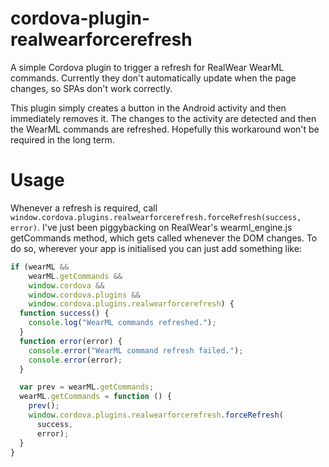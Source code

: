 # cordova-plugin-realwearforcerefresh
A simple Cordova plugin to trigger a refresh for RealWear WearML commands.
Currently they don't automatically update when the page changes, so SPAs don't work correctly.

This plugin simply creates a button in the Android activity and then immediately removes it. The changes to the activity are detected and then the WearML commands are refreshed.
Hopefully this workaround won't be required in the long term.

# Usage
Whenever a refresh is required, call `window.cordova.plugins.realwearforcerefresh.forceRefresh(success, error)`.
I've just been piggybacking on RealWear's wearml_engine.js getCommands method, which gets called whenever the DOM changes.
To do so, wherever your app is initialised you can just add something like:
```javascript
if (wearML &&
    wearML.getCommands &&
    window.cordova &&
    window.cordova.plugins &&
    window.cordova.plugins.realwearforcerefresh) {
  function success() {
    console.log("WearML commands refreshed.");
  }
  function error(error) {
    console.error("WearML command refresh failed.");
    console.error(error);
  }

  var prev = wearML.getCommands;
  wearML.getCommands = function () {
    prev();
    window.cordova.plugins.realwearforcerefresh.forceRefresh(
      success,
      error);
  }
}
```
